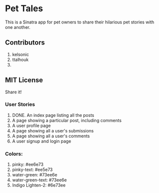 # Pet Tales

This is a Sinatra app for pet owners to share their hilarious pet stories with one another.

## Contributors

1. kelsonic
2. ttalhouk
3.

## MIT License

Share it!

### User Stories
1. DONE. An index page listing all the posts
2. A page showing a particular post, including comments
3. A user profile page
4. A page showing all a user's submissions
5. A page showing all a user's comments
6. A user signup and login page

### Colors:
1. pinky: #ee6e73
2. pinky-text: #ee5e73
3. water-green: #73ee6e
4. water-green-text: #73ee6e
5. Indigo Lighten-2: #6e73ee
